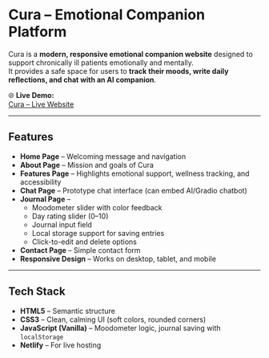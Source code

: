 # Cura – Emotional Companion Platform

Cura is a **modern, responsive emotional companion website** designed to support chronically ill patients emotionally and mentally.  
It provides a safe space for users to **track their moods, write daily reflections, and chat with an AI companion**.

🌐 **Live Demo:**  
[Cura – Live Website](https://68c9a61d69aa8b165ecdec6b--cura-demo-v1.netlify.app/)

---

## Features

- **Home Page** – Welcoming message and navigation  
- **About Page** – Mission and goals of Cura  
- **Features Page** – Highlights emotional support, wellness tracking, and accessibility  
- **Chat Page** – Prototype chat interface (can embed AI/Gradio chatbot)  
- **Journal Page** –  
  - Moodometer slider with color feedback  
  - Day rating slider (0–10)  
  - Journal input field  
  - Local storage support for saving entries  
  - Click-to-edit and delete options  
- **Contact Page** – Simple contact form  
- **Responsive Design** – Works on desktop, tablet, and mobile

---

## Tech Stack

- **HTML5** – Semantic structure  
- **CSS3** – Clean, calming UI (soft colors, rounded corners)  
- **JavaScript (Vanilla)** – Moodometer logic, journal saving with `localStorage`  
- **Netlify** – For live hosting  
